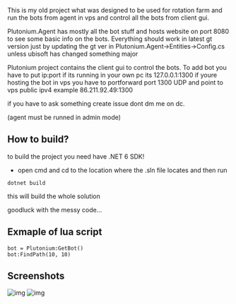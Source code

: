 This is my old project what was designed to be used for rotation farm and run the bots from agent in vps and control all the bots from client gui.

Plutonium.Agent has mostly all the bot stuff and hosts website on port 8080 to see some basic info on the bots.
Everything should work in latest gt version just by updating the gt ver in Plutonium.Agent->Entities->Config.cs unless ubisoft has changed something major

Plutonium project contains the client gui to control the bots. To add bot you have to put ip:port if its running in your own pc its 127.0.0.1:1300
if youre hosting the bot in vps you have to portforward port 1300 UDP and point to vps public ipv4 example 86.211.92.49:1300

if you have to ask something create issue dont dm me on dc.


(agent must be runned in admin mode)

## How to build?
to build the project you need have .NET 6 SDK!
- open cmd and cd to the location where the .sln file locates and then run 
```
dotnet build
```
this will build the whole solution

goodluck with the messy code...

## Exmaple of lua script
```
bot = Plutonium:GetBot()
bot:FindPath(10, 10)
```
## Screenshots
![img](https://cdn.discordapp.com/attachments/863369169302716459/1054451613655388230/image.png)
![img](https://cdn.discordapp.com/attachments/863369169302716459/1054451721222504538/image.png)

